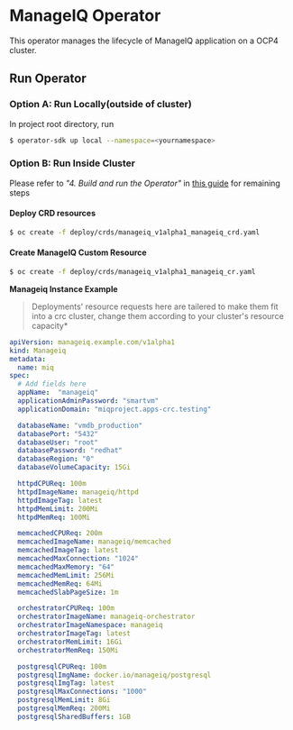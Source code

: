 # ManageIQ Operator

This operator manages the lifecycle of ManageIQ application on a OCP4 cluster.

## Run Operator

### Option A: Run Locally(outside of cluster)

In project root directory, run

```bash 
$ operator-sdk up local --namespace=<yournamespace>
```

### Option B: Run Inside Cluster

Please refer to *"4. Build and run the Operator"* in [this guide](https://docs.openshift.com/container-platform/4.1/applications/operator_sdk/osdk-getting-started.html) for remaining steps


#### Deploy CRD resources

```bash
$ oc create -f deploy/crds/manageiq_v1alpha1_manageiq_crd.yaml
```

#### Create ManageIQ Custom Resource

```bash 
$ oc create -f deploy/crds/manageiq_v1alpha1_manageiq_cr.yaml
```

**Manageiq Instance Example**

> Deployments' resource requests here are tailered to make them fit into a crc cluster, change them according to your cluster's resource capacity*

```yaml
apiVersion: manageiq.example.com/v1alpha1
kind: Manageiq
metadata:
  name: miq
spec:
  # Add fields here
  appName:  "manageiq"
  applicationAdminPassword: "smartvm" 
  applicationDomain: "miqproject.apps-crc.testing"

  databaseName: "vmdb_production"
  databasePort: "5432"
  databaseUser: "root"
  databasePassword: "redhat"
  databaseRegion: "0"
  databaseVolumeCapacity: 15Gi

  httpdCPUReq: 100m
  httpdImageName: manageiq/httpd
  httpdImageTag: latest
  httpdMemLimit: 200Mi 
  httpdMemReq: 100Mi

  memcachedCPUReq: 200m
  memcachedImageName: manageiq/memcached
  memcachedImageTag: latest 
  memcachedMaxConnection: "1024"
  memcachedMaxMemory: "64"
  memcachedMemLimit: 256Mi
  memcachedMemReq: 64Mi
  memcachedSlabPageSize: 1m

  orchestratorCPUReq: 100m
  orchestratorImageName: manageiq-orchestrator
  orchestratorImageNamespace: manageiq
  orchestratorImageTag: latest
  orchestratorMemLimit: 16Gi
  orchestratorMemReq: 150Mi

  postgresqlCPUReq: 100m
  postgresqlImgName: docker.io/manageiq/postgresql
  postgresqlImgTag: latest
  postgresqlMaxConnections: "1000" 
  postgresqlMemLimit: 8Gi
  postgresqlMemReq: 200Mi
  postgresqlSharedBuffers: 1GB
```
